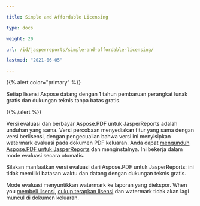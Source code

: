 ```yaml
---

title: Simple and Affordable Licensing

type: docs

weight: 20

url: /id/jasperreports/simple-and-affordable-licensing/

lastmod: "2021-06-05"

---
```




{{% alert color="primary" %}}



Setiap lisensi Aspose datang dengan 1 tahun pembaruan perangkat lunak gratis dan dukungan teknis tanpa batas gratis.



{{% /alert %}}



Versi evaluasi dan berbayar Aspose.PDF untuk JasperReports adalah unduhan yang sama. Versi percobaan menyediakan fitur yang sama dengan versi berlisensi, dengan pengecualian bahwa versi ini menyisipkan watermark evaluasi pada dokumen PDF keluaran. Anda dapat [mengunduh Aspose.PDF untuk JasperReports](http://www.aspose.com/community/files/67/jasperreports-exporters/aspose.pdf-for-jasperreports/default.aspx) dan menginstalnya. Ini bekerja dalam mode evaluasi secara otomatis.



Silakan manfaatkan versi evaluasi dari Aspose.PDF untuk JasperReports: ini tidak memiliki batasan waktu dan datang dengan dukungan teknis gratis.



Mode evaluasi menyuntikkan watermark ke laporan yang diekspor. When you [membeli lisensi](http://www.aspose.com/community/forums/aspose.purchase/220/showforum.aspx), [cukup terapkan lisensi](/pdf/id/jasperreports/licensing/) dan watermark tidak akan lagi muncul di dokumen keluaran.
